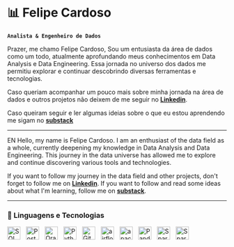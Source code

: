 # 📊 Felipe Cardoso

**`Analista & Engenheiro de Dados`**

Prazer, me chamo Felipe Cardoso, Sou um entusiasta da área de dados como um todo, atualmente aprofundando meus conhecimentos em Data Analysis e Data Engineering. Essa jornada no universo dos dados me permitiu explorar e continuar descobrindo diversas ferramentas e tecnologias.

Caso queriam acompanhar um pouco mais sobre minha jornada na área de dados e outros projetos não deixem de me seguir no [**Linkedin**](https://www.linkedin.com/in/felipercardoso/?locale=pt_BR).

Caso queiram seguir e ler algumas ideias sobre o que eu estou aprendendo me sigam no [**substack**](https://substack.com/@felipecardoso)

---

EN
Hello, my name is Felipe Cardoso. I am an enthusiast of the data field as a whole, currently deepening my knowledge in Data Analysis and Data Engineering. This journey in the data universe has allowed me to explore and continue discovering various tools and technologies.

If you want to follow my journey in the data field and other projects, don't forget to follow me on [**Linkedin**](https://www.linkedin.com/in/felipercardoso/).
If you want to follow and read some ideas about what I'm learning, follow me on [**substack**](https://substack.com/@felipecardoso).

---

### 🤖 Linguagens e Tecnologias

<img 
    align="left" 
    alt="SQL"
    title="SQL" 
    width="30px" 
    style="padding-right: 10px;" 
    src="https://cdn.jsdelivr.net/gh/devicons/devicon@latest/icons/azuresqldatabase/azuresqldatabase-original.svg" 
/>
<img 
    align="left" 
    alt="PostgreSql" 
    title="PostgreSql"
    width="30px" 
    style="padding-right: 10px;" 
    src="https://cdn.jsdelivr.net/gh/devicons/devicon@latest/icons/postgresql/postgresql-plain.svg" 
/>
<img 
    align="left" 
    alt="Oracle" 
    title="Oracle"
    width="30px" 
    style="padding-right: 10px;" 
    src="https://cdn.jsdelivr.net/gh/devicons/devicon@latest/icons/oracle/oracle-original.svg" 
/>
<img 
    align="left" 
    alt="Python" 
    title="Python"
    width="30px" 
    style="padding-right: 10px;" 
    src="https://cdn.jsdelivr.net/gh/devicons/devicon@latest/icons/python/python-original.svg" 
/>
<img 
    align="left" 
    alt="Git" 
    title="Git"
    width="30px" 
    style="padding-right: 10px;" 
    src="https://cdn.jsdelivr.net/gh/devicons/devicon@latest/icons/git/git-original.svg" 
/>
<img 
    align="left" 
    alt="airflow"
    title="airflow" 
    width="30px" 
    style="padding-right: 10px;" 
    src="https://cdn.jsdelivr.net/gh/devicons/devicon@latest/icons/apacheairflow/apacheairflow-original.svg"
/>
<img 
    align="left" 
    alt="apache kafka"
    title="kafka" 
    width="30px" 
    style="padding-right: 10px;" 
    src="https://cdn.jsdelivr.net/gh/devicons/devicon@latest/icons/apachekafka/apachekafka-original.svg"
/>
<img 
    align="left" 
    alt="Pandas" 
    title="Pandas"
    width="30px" 
    style="padding-right: 10px;" 
    src="https://cdn.jsdelivr.net/gh/devicons/devicon@latest/icons/pandas/pandas-original-wordmark.svg"  
/>
<img 
    align="left" 
    alt="Spark" 
    title="Spark"
    width="30px" 
    style="padding-right: 10px;" 
    src="https://cdn.jsdelivr.net/gh/devicons/devicon@latest/icons/apachespark/apachespark-original-wordmark.svg"  
/>
<img 
    align="left" 
    alt="Spark" 
    title="Spark"
    width="30px" 
    style="padding-right: 10px;" 
    src="https://cdn.jsdelivr.net/gh/devicons/devicon@latest/icons/docker/docker-original.svg"  
/>


<br/>
<br/>
